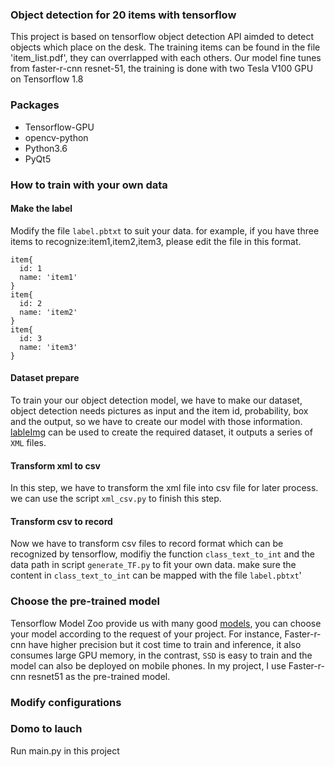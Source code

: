 ### Object detection for 20 items with tensorflow
This project is based on tensorflow object detection API aimded
 to detect objects which place on the desk. The training items
 can be found in the file 'item_list.pdf', they can overrlapped
 with each others. Our model fine tunes from faster-r-cnn 
  resnet-51, the training is done with two Tesla V100 GPU on
  Tensorflow 1.8 
    
### Packages
* Tensorflow-GPU
* opencv-python
* Python3.6
* PyQt5
### How to train with your own data
#### Make the label
Modify the file `label.pbtxt` to suit your data. for example, if you
have three items to recognize:item1,item2,item3, please edit the file
in this format.
```
item{
  id: 1
  name: 'item1'
}
item{
  id: 2
  name: 'item2'
}
item{
  id: 3
  name: 'item3'
}
```
#### Dataset prepare
To train your our object detection model, we have to make our 
dataset, object detection needs pictures as input and the item
id, probability, box and the output, so we have to create our
model with those information. [lableImg](https://github.com/tzutalin/labelImg.git)
can be used to create the required dataset, it outputs a series of `XML` 
files.
#### Transform xml to csv
In this step, we have to transform the xml file into csv file for
later process. we can use the script `xml_csv.py` to finish this step.
#### Transform csv to record
Now we have to transform csv files to record format which can be recognized
by tensorflow, modifiy the function `class_text_to_int` and the
data path in script `generate_TF.py` to fit your own data. make sure 
the content in `class_text_to_int` can be mapped with the file `label.pbtxt`'
### Choose the pre-trained model
Tensorflow Model Zoo provide us with many good [models](https://github.com/tensorflow/models/blob/master/research/object_detection/g3doc/detection_model_zoo.md),
you can choose your model according to the request of your project. For
instance, Faster-r-cnn have higher precision but it cost time to train and
inference, it also consumes large GPU memory, in the contrast, `SSD`
is easy to train and the model can also be deployed on mobile phones.
In my project, I use Faster-r-cnn resnet51 as the pre-trained model.
### Modify configurations

### Domo to lauch
Run main.py in this project